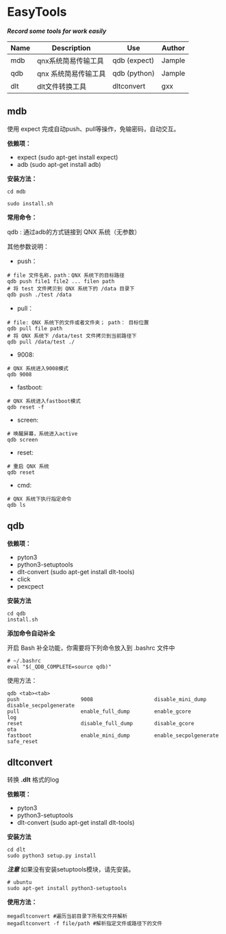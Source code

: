 # EasyTools
***Record some tools for work easily***



| Name | Description     | Use                                                          | Author |
| ---- | --------------- | ------------------------------------------------------------ | ------ |
| mdb  | qnx系统简易传输工具    | qdb (expect)      | Jample |
| qdb  | qnx 系统简易传输工具   | qdb (python)      | Jample |
| dlt  | dlt文件转换工具 | dltconvert | gxx    |



## mdb

使用 expect 完成自动push、pull等操作，免输密码，自动交互。

**依赖项：**
- expect (sudo apt-get install expect)
- adb (sudo apt-get install adb)

**安装方法：**
```shell 
cd mdb

sudo install.sh
```
**常用命令：**

qdb : 通过adb的方式链接到 QNX 系统（无参数）


其他参数说明：
- push：
```shell
# file 文件名称，path：QNX 系统下的目标路径
qdb push file1 file2 ... filen path 
# 将 test 文件拷贝到 QNX 系统下的 /data 目录下
qdb push ./test /data 
```
 - pull：
 ```shell
 # file: QNX 系统下的文件或者文件夹； path： 目标位置
 qdb pull file path
 # 将 QNX 系统下 /data/test 文件拷贝到当前路径下
 qdb pull /data/test ./
 ```
 - 9008:
 ```shell
 # QNX 系统进入9008模式
 qdb 9008
 ```
 - fastboot:
 ```shell
 # QNX 系统进入fastboot模式
 qdb reset -f
 ```
 - screen:
 ```shell
 # 唤醒屏幕，系统进入active
 qdb screen
 ```
 - reset:
 ```shell
 # 重启 QNX 系统
 qdb reset
 ```
 - cmd:
 ```shell
 # QNX 系统下执行指定命令
 qdb ls
 ```

## qdb 


**依赖项：**

- pyton3
- python3-setuptools
- dlt-convert (sudo apt-get install dlt-tools)
- click
- pexcpect

**安装方法**

```shell
cd qdb
install.sh
```

**添加命令自动补全**

开启 Bash 补全功能，你需要将下列命令放入到 .bashrc 文件中
```shell
# ~/.bashrc
eval "$(_QDB_COMPLETE=source qdb)"
```

使用方法：
```shell
qdb <tab><tab>
push                    9008                    disable_mini_dump       disable_secpolgenerate  
pull                    enable_full_dump        enable_gcore            log                     
reset                   disable_full_dump       disable_gcore           ota                     
fastboot                enable_mini_dump        enable_secpolgenerate   safe_reset 
```


## dltconvert

转换 **.dlt** 格式的log

**依赖项：**

- pyton3
- python3-setuptools
- dlt-convert (sudo apt-get install dlt-tools)

**安装方法**

```shell
cd dlt
sudo python3 setup.py install
```
***注意*** 如果没有安装setuptools模块，请先安装。
```
# ubuntu
sudo apt-get install python3-setuptools

```

**使用方法：**

```shell
megadltconvert #遍历当前目录下所有文件并解析
megadltconvert -f file/path #解析指定文件或路径下的文件
```



